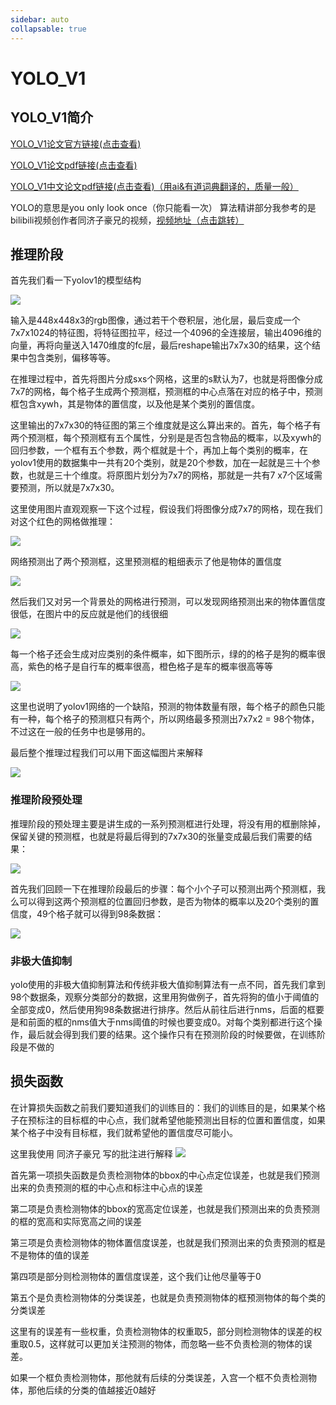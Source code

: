 ```yaml
---
sidebar: auto
collapsable: true
---
```

# YOLO_V1
## YOLO_V1简介


[YOLO_V1论文官方链接(点击查看)](https://arxiv.org/abs/1506.02640)

[YOLO_V1论文pdf链接(点击查看)](http://www.apache2.sanyueyu.top/blog/ai/object_detection/YOLO_V1/YOLO_V1.pdf)

[YOLO_V1中文论文pdf链接(点击查看)（用ai&有道词典翻译的，质量一般）](http://www.apache2.sanyueyu.top/blog/ai/object_detection/YOLO_V1/YOLO_V1cn.pdf)

YOLO的意思是you only look once（你只能看一次）
算法精讲部分我参考的是bilibili视频创作者同济子豪兄的视频，[视频地址（点击跳转）](https://www.bilibili.com/video/BV15w411Z7LG/?p=4&spm_id_from=pageDriver&vd_source=e5859cc7bd3c7f25b8ba6a43f83200d3)
## 推理阶段

首先我们看一下yolov1的模型结构

![](./1.png)

输入是448x448x3的rgb图像，通过若干个卷积层，池化层，最后变成一个7x7x1024的特征图，将特征图拉平，经过一个4096的全连接层，输出4096维的向量，再将向量送入1470维度的fc层，最后reshape输出7x7x30的结果，这个结果中包含类别，偏移等等。

在推理过程中，首先将图片分成sxs个网格，这里的s默认为7，也就是将图像分成7x7的网格，每个格子生成两个预测框，预测框的中心点落在对应的格子中，预测框包含xywh，其是物体的置信度，以及他是某个类别的置信度。

这里输出的7x7x30的特征图的第三个维度就是这么算出来的。首先，每个格子有两个预测框，每个预测框有五个属性，分别是是否包含物品的概率，以及xywh的回归参数，一个框有五个参数，两个框就是十个，再加上每个类别的概率，在yolov1使用的数据集中一共有20个类别，就是20个参数，加在一起就是三十个参数，也就是三十个维度。将原图片划分为7x7的网格，那就是一共有7
x7个区域需要预测，所以就是7x7x30。

这里使用图片直观观察一下这个过程，假设我们将图像分成7x7的网格，现在我们对这个红色的网格做推理：

![](./2.png)

网络预测出了两个预测框，这里预测框的粗细表示了他是物体的置信度

![](./3.png)

然后我们又对另一个背景处的网格进行预测，可以发现网络预测出来的物体置信度很低，在图片中的反应就是他们的线很细

![](./4.png)

每一个格子还会生成对应类别的条件概率，如下图所示，绿的的格子是狗的概率很高，紫色的格子是自行车的概率很高，橙色格子是车的概率很高等等

![](./5.png)

这里也说明了yolov1网络的一个缺陷，预测的物体数量有限，每个格子的颜色只能有一种，每个格子的预测框只有两个，所以网络最多预测出7x7x2 = 98个物体，不过这在一般的任务中也是够用的。

最后整个推理过程我们可以用下面这幅图片来解释

![](./6.png)

### 推理阶段预处理

推理阶段的预处理主要是讲生成的一系列预测框进行处理，将没有用的框删除掉，保留关键的预测框，也就是将最后得到的7x7x30的张量变成最后我们需要的结果：

![](./7.png)

首先我们回顾一下在推理阶段最后的步骤：每个小个子可以预测出两个预测框，我么可以得到这两个预测框的位置回归参数，是否为物体的概率以及20个类别的置信度，49个格子就可以得到98条数据：

![](./1.gif)

### 非极大值抑制

yolo使用的非极大值抑制算法和传统非极大值抑制算法有一点不同，首先我们拿到98个数据条，观察分类部分的数据，这里用狗做例子，首先将狗的值小于阈值的全部变成0，然后使用狗98条数据进行排序。然后从前往后进行nms，后面的框要是和前面的框的nms值大于nms阈值的时候也要变成0。对每个类别都进行这个操作，最后就会得到我们要的结果。这个操作只有在预测阶段的时候要做，在训练阶段是不做的

## 损失函数

在计算损失函数之前我们要知道我们的训练目的：我们的训练目的是，如果某个格子在预标注的目标框的中心点，我们就希望他能预测出目标的位置和置信度，如果某个格子中没有目标框，我们就希望他的置信度尽可能小。


这里我使用 同济子豪兄 写的批注进行解释
![](./8.png)

首先第一项损失函数是负责检测物体的bbox的中心点定位误差，也就是我们预测出来的负责预测的框的中心点和标注中心点的误差

第二项是负责检测物体的bbox的宽高定位误差，也就是我们预测出来的负责预测的框的宽高和实际宽高之间的误差

第三项是负责检测物体的物体置信度误差，也就是我们预测出来的负责预测的框是不是物体的值的误差

第四项是部分则检测物体的置信度误差，这个我们让他尽量等于0

第五个是负责检测物体的分类误差，也就是负责预测物体的框预测物体的每个类的分类误差

这里有的误差有一些权重，负责检测物体的权重取5，部分则检测物体的误差的权重取0.5，这样就可以更加关注预测的物体，而忽略一些不负责检测的物体的误差。

如果一个框负责检测物体，那他就有后续的分类误差，入宫一个框不负责检测物体，那他后续的分类的值越接近0越好




